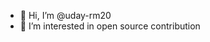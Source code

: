 - 👋 Hi, I’m @uday-rm20
- 👀 I’m interested in open source contribution 

<!---
uday-rm20/uday-rm20 is a ✨ special ✨ repository because its `README.md` (this file) appears on your GitHub profile.
You can click the Preview link to take a look at your changes.
--->
